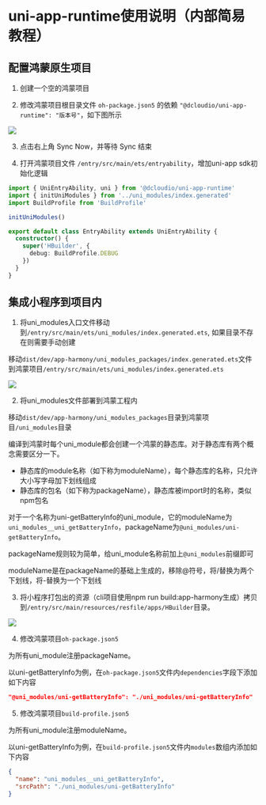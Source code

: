# uni-app-runtime使用说明（内部简易教程）

## 配置鸿蒙原生项目

1. 创建一个空的鸿蒙项目

2. 修改鸿蒙项目根目录文件 `oh-package.json5` 的依赖 `"@dcloudio/uni-app-runtime": "版本号"`，如下图所示

![](https://web-ext-storage.dcloud.net.cn/uni-app/harmony/dev/6ed02769-bbf1-46a9-aae5-80cebc86ba82.png)

3. 点击右上角 Sync Now，并等待 Sync 结束

4. 打开鸿蒙项目文件 `/entry/src/main/ets/entryability`，增加uni-app sdk初始化逻辑

```ts
import { UniEntryAbility, uni } from '@dcloudio/uni-app-runtime'
import { initUniModules } from '../uni_modules/index.generated'
import BuildProfile from 'BuildProfile'

initUniModules()

export default class EntryAbility extends UniEntryAbility {
  constructor() {
    super('HBuilder', {
      debug: BuildProfile.DEBUG
    })
  }
}

```

## 集成小程序到项目内

1. 将uni_modules入口文件移动到`/entry/src/main/ets/uni_modules/index.generated.ets`, 如果目录不存在则需要手动创建

移动`dist/dev/app-harmony/uni_modules_packages/index.generated.ets`文件到鸿蒙项目`/entry/src/main/ets/uni_modules/index.generated.ets`

![](https://web-ext-storage.dcloud.net.cn/uni-app/harmony/dev/20240904152004.jpg)

2. 将uni_modules文件部署到鸿蒙工程内

移动`dist/dev/app-harmony/uni_modules_packages`目录到鸿蒙项目`/uni_modules`目录

编译到鸿蒙时每个uni_module都会创建一个鸿蒙的静态库。对于静态库有两个概念需要区分一下。

- 静态库的module名称（如下称为moduleName），每个静态库的名称，只允许大小写字母加下划线组成
- 静态库的包名（如下称为packageName），静态库被import时的名称，类似npm包名

对于一个名称为uni-getBatteryInfo的uni_module，它的moduleName为`uni_modules__uni_getBatteryInfo`，packageName为`@uni_modules/uni-getBatteryInfo`。

packageName规则较为简单，给uni_module名称前加上`@uni_modules`前缀即可

moduleName是在packageName的基础上生成的，移除@符号，将/替换为两个下划线，将-替换为一个下划线

3. 将小程序打包出的资源（cli项目使用npm run build:app-harmony生成）拷贝到`/entry/src/main/resources/resfile/apps/HBuilder`目录。

![](https://web-ext-storage.dcloud.net.cn/uni-app/harmony/dev/1725101625314.jpg)

4. 修改鸿蒙项目`oh-package.json5`

为所有uni_module注册packageName。

以uni-getBatteryInfo为例，在`oh-package.json5`文件内`dependencies`字段下添加如下内容

```json
"@uni_modules/uni-getBatteryInfo": "./uni_modules/uni-getBatteryInfo"
```

5. 修改鸿蒙项目`build-profile.json5`

为所有uni_module注册moduleName。

以uni-getBatteryInfo为例，在`build-profile.json5`文件内`modules`数组内添加如下内容

```json
{
  "name": "uni_modules__uni_getBatteryInfo",
  "srcPath": "./uni_modules/uni-getBatteryInfo"
}
```